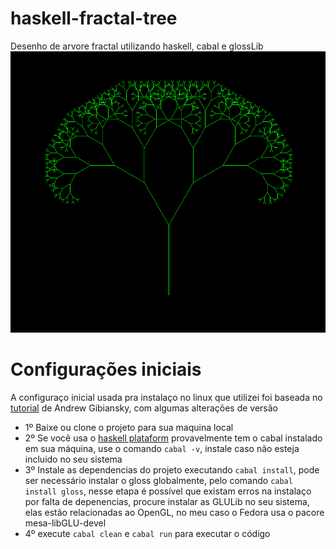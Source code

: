 # haskell-fractal-tree
Desenho de arvore fractal utilizando haskell, cabal e glossLib
![Imagem da arvore](https://github.com/IgorGoncalves/haskell-fractal-tree/blob/master/fractal-tree-haskell.png?raw=true)


# Configurações iniciais

A configuraço inicial usada pra instalaço no linux que utilizei foi baseada no [tutorial](http://andrew.gibiansky.com/blog/haskell/haskell-gloss/) de Andrew Gibiansky, com algumas alterações de versão
- 1º Baixe ou clone o projeto para sua maquina local
- 2º Se você usa o [haskell plataform](https://www.haskell.org/platform/) provavelmente tem o cabal instalado em sua máquina, use o comando ```cabal -v```, instale caso não esteja incluido no seu sistema
- 3º Instale as dependencias do projeto executando ```cabal install```, pode ser necessário instalar o gloss globalmente, pelo comando ```cabal install gloss```, nesse etapa é possível que existam erros na instalaço por falta de depenencias, procure instalar as GLULib no seu sistema, elas estão relacionadas ao OpenGL, no meu caso o Fedora usa o pacore mesa-libGLU-devel
- 4º execute ```cabal clean``` e ```cabal run``` para executar o código
